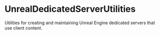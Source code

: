 # UnrealDedicatedServerUtilities
Utilities for creating and maintaining Unreal Engine dedicated servers that use client content.
